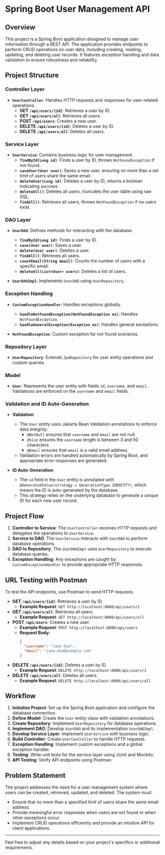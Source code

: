 # Spring Boot User Management API

## Overview

This project is a Spring Boot application designed to manage user information through a REST API. The application provides endpoints to perform CRUD operations on user data, including creating, reading, updating, and deleting user records. It features exception handling and data validation to ensure robustness and reliability.

## Project Structure

### Controller Layer

- **`UserController`**: Handles HTTP requests and responses for user-related operations.
  - **GET `/api/users/{id}`**: Retrieves a user by ID.
  - **GET `/api/users/all`**: Retrieves all users.
  - **POST `/api/users`**: Creates a new user.
  - **DELETE `/api/users/{id}`**: Deletes a user by ID.
  - **DELETE `/api/users/all`**: Deletes all users.

### Service Layer

- **`UserService`**: Contains business logic for user management.
  - **`findById(Long id)`**: Finds a user by ID, throws `NotFoundException` if not found.
  - **`saveUser(User user)`**: Saves a new user, ensuring no more than a set limit of users share the same email.
  - **`deleteUser(Long id)`**: Deletes a user by ID, returns a boolean indicating success.
  - **`deleteAll()`**: Deletes all users, truncates the user table using raw SQL.
  - **`findAll()`**: Retrieves all users, throws `NotFoundException` if no users exist.

### DAO Layer

- **`UserDAO`**: Defines methods for interacting with the database.
  - **`findById(Long id)`**: Finds a user by ID.
  - **`save(User user)`**: Saves a user.
  - **`delete(User user)`**: Deletes a user.
  - **`findAll()`**: Retrieves all users.
  - **`countEmail(String email)`**: Counts the number of users with a specific email.
  - **`deleteAll(List<User> users)`**: Deletes a list of users.

- **`UserDAOImpl`**: Implements `UserDAO` using `UserRepository`.

### Exception Handling

- **`CustomExceptionHandler`**: Handles exceptions globally.
  - **`handleNotFoundException(NotFoundException ex)`**: Handles `NotFoundException`.
  - **`handleGeneralException(Exception ex)`**: Handles general exceptions.

- **`NotFoundException`**: Custom exception for not found scenarios.

### Repository Layer

- **`UserRepository`**: Extends `JpaRepository` for user entity operations and custom queries.

### Model

- **`User`**: Represents the user entity with fields `id`, `username`, and `email`. Validations are enforced on the `username` and `email` fields.

### Validation and ID Auto-Generation

- **Validation**: 
  - The `User` entity uses Jakarta Bean Validation annotations to enforce data integrity:
    - `@NotNull` ensures that `username` and `email` are not null.
    - `@Size` ensures the `username` length is between 3 and 50 characters.
    - `@Email` ensures that `email` is a valid email address.
  - Validation errors are handled automatically by Spring Boot, and appropriate error responses are generated.

- **ID Auto-Generation**:
  - The `id` field in the `User` entity is annotated with `@GeneratedValue(strategy = GenerationType.IDENTITY)`, which means the ID is auto-generated by the database.
  - This strategy relies on the underlying database to generate a unique ID for each new user record.

## Project Flow

1. **Controller to Service**: The `UserController` receives HTTP requests and delegates the operations to `UserService`.
2. **Service to DAO**: The `UserService` interacts with `UserDAO` to perform database operations.
3. **DAO to Repository**: The `UserDAOImpl` uses `UserRepository` to execute database queries.
4. **Exception Handling**: Any exceptions are caught by `CustomExceptionHandler` to provide appropriate HTTP responses.

## URL Testing with Postman

To test the API endpoints, use Postman to send HTTP requests:

- **GET `/api/users/{id}`**: Retrieves a user by ID.
  - **Example Request**: `GET http://localhost:8080/api/users/1`
- **GET `/api/users/all`**: Retrieves all users.
  - **Example Request**: `GET http://localhost:8080/api/users/all`
- **POST `/api/users`**: Creates a new user.
  - **Example Request**: `POST http://localhost:8080/api/users`
  - **Request Body**:
    ```json
    {
      "username": "Jane Doe",
      "email": "jane.doe@example.com"
    }
    ```
- **DELETE `/api/users/{id}`**: Deletes a user by ID.
  - **Example Request**: `DELETE http://localhost:8080/api/users/1`
- **DELETE `/api/users/all`**: Deletes all users.
  - **Example Request**: `DELETE http://localhost:8080/api/users/all`

## Workflow

1. **Initialize Project**: Set up the Spring Boot application and configure the database connection.
2. **Define Model**: Create the `User` entity class with validation annotations.
3. **Create Repository**: Implement `UserRepository` for database operations.
4. **Implement DAO**: Develop `UserDAO` and its implementation `UserDAOImpl`.
5. **Develop Service Layer**: Implement `UserService` with business logic.
6. **Build Controller**: Create `UserController` to handle HTTP requests.
7. **Exception Handling**: Implement custom exceptions and a global exception handler.
8. **Testing**: Write unit tests for the service layer using JUnit and Mockito.
9. **API Testing**: Verify API endpoints using Postman.

## Problem Statement

The project addresses the need for a user management system where users can be created, retrieved, updated, and deleted. The system must:
- Ensure that no more than a specified limit of users share the same email address.
- Provide meaningful error responses when users are not found or when other exceptions occur.
- Implement CRUD operations efficiently and provide an intuitive API for client applications.

---

Feel free to adjust any details based on your project's specifics or additional requirements.
